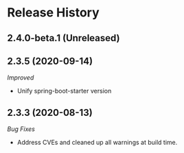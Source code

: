 # Release History

## 2.4.0-beta.1 (Unreleased)


## 2.3.5 (2020-09-14)
_Improved_
- Unify spring-boot-starter version

## 2.3.3 (2020-08-13)

_Bug Fixes_ 
- Address CVEs and cleaned up all warnings at build time. 
